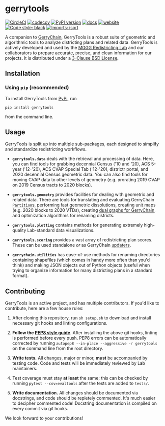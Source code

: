 
# gerrytools

[![CircleCI](https://dl.circleci.com/status-badge/img/gh/mggg/gerrytools/tree/main.svg?style=svg)](https://dl.circleci.com/status-badge/redirect/gh/mggg/gerrytools/tree/main) 
[![codecov](https://codecov.io/gh/mggg/gerrytools/branch/main/graph/badge.svg?token=O09GYF7C9X)](https://codecov.io/gh/mggg/gerrytools) 
[![PyPI version](https://badge.fury.io/py/gerrytools.svg)](https://badge.fury.io/py/gerrytools) 
[![docs](https://img.shields.io/badge/%E2%93%98-Documentation-%230099cd)](https://mggg.github.io/gerrytools/) 
[![website](https://img.shields.io/badge/%F0%9F%8C%90%20-MGGG%20Redistricting%20Lab-%230099cd)](https://mggg.org) 
[![Code style: black](https://img.shields.io/badge/code%20style-black-000000.svg)](https://github.com/psf/black) 
[![Imports: isort](https://img.shields.io/badge/%20imports-isort-%231674b1?style=flat&labelColor=ef8336)](https://pycqa.github.io/isort/)


A companion to [GerryChain](https://github.com/mggg/GerryChain), GerryTools is
a robust suite of geometric and algorithmic tools to analyze districting plans
and related data. GerryTools is actively developed and used by the
[MGGG Redistricting Lab](https://mggg.org) and our collaborators to prepare
accurate, precise, and clean information for our projects. It is distributed
under a [3-Clause BSD License](https://opensource.org/licenses/BSD-3-Clause).


## Installation

### Using `pip` (recommended)

To install GerryTools from [PyPi](https://pypi.org/project/gerrytools/), run

```console
pip install gerrytools
```

from the command line.

## Usage

GerryTools is split up into multiple sub-packages, each designed to simplify and
standardize redistricting workflows.

* **`gerrytools.data`** deals with the retrieval and processing of data. Here, you can
    find tools for grabbing decennial Census ('10 and '20), ACS 5-year ('12-'20), ACS CVAP
    Special Tab ('12-'20), districtr portal, and 2020 decennial Census geometric data. You
    can also find tools for moving CVAP data to other levels of geometry (e.g. prorating
    2019 CVAP on 2019 Census tracts to 2020 blocks).

* **`gerrytools.geometry`** provides facilities for dealing with geometric and related
    data. There are tools for translating and evaluating GerryChain
    [`Partition`](https://mggg.github.io/GerryChain/api.html#module-gerrychain.partition)s, 
    performing fast geometric dissolutions, creating unit maps (e.g. 2020 blocks to
    2020 VTDs), creating 
    [dual graphs for GerryChain](https://mggg.github.io/GerryChain/api.html#adjacency-graphs),
    and optimization algorithms for renaming districts.

* **`gerrytools.plotting`** contains methods for generating extremely
    high-quality Lab-standard data visualizations.

* **`gerrytools.scoring`** provides a vast array of redistricting plan scores.
    These can be used standalone _or_ as GerryChain 
    [updaters](https://mggg.github.io/GerryChain/api.html#module-gerrychain.updaters).

* **`gerrychain.utilities`** has ease-of-use methods for renaming
    directories containing shapefiles (which comes in handy more often than you'd
    think) and making JSON objects out of Python objects (useful when trying to
    organize information for many districting plans in a standard format).

<!-- ### Example

GerryTools is easy to use and is designed to simplify data- and redistricting-related
workflows. For example, let's say we want to analyze Alabama's citizen voting-age
population data on 2020 Census tracts. First, we can download the geometric data
for the state using `gerrytools.data.geometry20()`:

```python
from gerrytools.data import geometry20
from us import states

# Retrieves Lab-processed and -cleaned geometry data, and writes it to file.
geometry20(states.AL, "~/project/AL-tracts.zip", geometry="tract")
```
Next, we can download cleaned citizen voting-age population (CVAP) data from the 2020 ACS special tabulation release:

```python
from gerrytools.data import cvap
from us import states

# A pandas DataFrame of 2020 CVAP data for the state of Alabama at the 2020 Census
# tract level.
data = cvap(states.AL, geometry="tract", year=2020)
data.to_csv("~/project/AL-cvap.csv")
```

Finally, we can merge the two datasets, attaching the CVAP demographic data to
the geometric data:

```python
import geopandas as gpd
import pandas as pd

# Import geometric and demographic data.
geometric = gpd.read_file("~/project/AL-tracts.zip")
demographic = pd.read_csv("~/project/AL-cvap.csv")

# Merge. Note that the DataFrames have different unique identifier columns --- this
# is intentional, and serves to differentiate datasets of varying geometric levels.
merged = geometric.merge(demographic, left_on="GEOID20", right_on="TRACT20")
```

And there we are — what once took hours of setup and parsing now takes less than a
minute. -->

## Contributing

GerryTools is an active project, and has multiple contributors. If you'd like to
contribute, here are a few house rules:

1. After cloning this repository, run `sh setup.sh` to download and install
necessary git hooks and linting configurations.

2. **Follow the [PEP8 style guide](https://peps.python.org/pep-0008/)**. After
installing the above git hooks, linting is performed before every push. PEP8 errors can be automatically corrected by running `autopep8 --in-place --aggressive -r gerrytools` on the command line from the root directory.

3. **Write tests.** All changes, major or minor, **must** be accompanied by testing
code. Code and tests will be immediately reviewed by Lab maintainers.

4. Test coverage must stay **at least** the same; this can be checked by running
`pytest --cov=evaltools` after the tests are added to `tests/`.

5. **Write documentation.** All changes should be documented via docstrings,
and code should be repletely commented. It's much easier to decipher commented
code! Docstring documentation is compiled on every commit via git hooks.

We look forward to your contributions!
